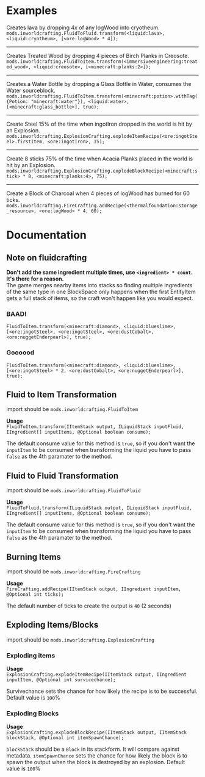 # Examples
Creates lava by dropping 4x of any logWood into cryotheum.  
`mods.inworldcrafting.FluidToFluid.transform(<liquid:lava>, <liquid:cryotheum>, [<ore:logWood> * 4]);`
***
Creates Treated Wood by dropping 4 pieces of Birch Planks in Creosote.
`mods.inworldcrafting.FluidToItem.transform(<immersiveengineering:treated_wood>, <liquid:creosote>, [<minecraft:planks:2>]);`
***
Creates a Water Bottle by dropping a Glass Bottle in Water, consumes the Water sourceblock.  
`mods.inworldcrafting.FluidToItem.transform(<minecraft:potion>.withTag({Potion: "minecraft:water"}), <liquid:water>, [<minecraft:glass_bottle>], true);`
***
Create Steel 15% of the time when ingotIron dropped in the world is hit by an Explosion.  
`mods.inworldcrafting.ExplosionCrafting.explodeItemRecipe(<ore:ingotSteel>.firstItem, <ore:ingotIron>, 15);`
***
Create 8 sticks 75% of the time when Acacia Planks placed in the world is hit by an Explosion.
`mods.inworldcrafting.ExplosionCrafting.explodeBlockRecipe(<minecraft:stick> * 8, <minecraft:planks:4>, 75);`
***
Create a Block of Charcoal when 4 pieces of logWood has burned for 60 ticks.
`mods.inworldcrafting.FireCrafting.addRecipe(<thermalfoundation:storage_resource>, <ore:logWood> * 4, 60);`
# Documentation
## Note on fluidcrafting
**Don't add the same ingredient multiple times, use `<ingredient> * count`. It's there for a reason.**  
The game merges nearby items into stacks so finding multiple ingredients of the same type in one BlockSpace only happens when the first EntityItem gets a full stack of items, so the craft won't happen like you would expect.
### BAAD!
`FluidToItem.transform(<minecraft:diamond>, <liquid:blueslime>, [<ore:ingotSteel>, <ore:ingotSteel>, <ore:dustCobalt>, <ore:nuggetEnderpearl>], true);`
### Goooood
`FluidToItem.transform(<minecraft:diamond>, <liquid:blueslime>, [<ore:ingotSteel> * 2, <ore:dustCobalt>, <ore:nuggetEnderpearl>], true);`

## Fluid to Item Transformation
import should be `mods.inworldcrafting.FluidToItem`

**Usage**  
`FluidToItem.transform(IItemStack output, ILiquidStack inputFluid, IIngredient[] inputItems, @Optional boolean consume);`  
 
The default consume value for this method is `true`, so if you don't want the `inputItem` to be consumed when transforming the liquid you have to pass `false` as the 4th paramater to the method.  

## Fluid to Fluid Transformation
import should be `mods.inworldcrafting.FluidToFluid`  

**Usage**  
`FluidToFluid.transform(ILiquidStack output, ILiquidStack inputFluid, IIngredient[] inputItems, @Optional boolean consume);`  

The default consume value for this method is `true`, so if you don't want the `inputItem` to be consumed when transforming the liquid you have to pass `false` as the 4th paramater to the method.  

## Burning Items
import should be `mods.inworldcrafting.FireCrafting`  

**Usage**  
`FireCrafting.addRecipe(IItemStack output, IIngredient inputItem, @Optional int ticks);`  

The default number of ticks to create the output is `40` (2 seconds)  

## Exploding Items/Blocks
import should be `mods.inworldcrafting.ExplosionCrafting`  

### Exploding items
**Usage**  
`ExplosionCrafting.explodeItemRecipe(IItemStack output, IIngredient inputItem, @Optional int survicechance);`

Survivechance sets the chance for how likely the recipe is to be successful. Default value is `100`%  

### Exploding Blocks
**Usage**  
`ExplosionCrafting.explodeBlockRecipe(IItemStack output, IItemStack blockStack, @Optional int itemSpawnChance);`

`blockStack` should be a `Block` in its stackform.  It will compare against metadata.
`itemSpawnChance` sets the chance for how likely the block is to spawn the output when the block is destroyed by an explosion. Default value is `100`%  
